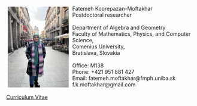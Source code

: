 	
<p>
<img SRC= "me.jpeg" ALIGN="left" style="max-width:300px;width:35%" /> 
     Fatemeh Koorepazan-Moftakhar <br/>
Postdoctoral researcher <br/>
<br/>
Department of Algebra and Geometry <br/>
Faculty of Mathematics, Physics, and Computer Science, <br/>
Comenius University, <br/>
Bratislava, Slovakia <br/>
<br/>
Office: M138 <br/>
Phone: +421 951 881 427 <br/>
Email: fatemeh.moftakhar@fmph.uniba.sk <br/>
       f.k.moftakhar@gmail.com <br/>
	<br/>
<a href="/Fatemeh_Moftakhar_s_CV.pdf">Curriculum Vitae</a>
	<br/>
</p>
